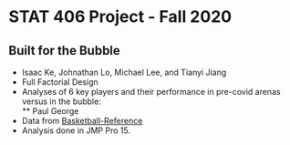 # STAT 406 Project - Fall 2020
## Built for the Bubble
* Isaac Ke, Johnathan Lo, Michael Lee, and Tianyi Jiang
* Full Factorial Design  
* Analyses of 6 key players and their performance in pre-covid arenas versus in the bubble:  
** Paul George  
* Data from [Basketball-Reference](https://www.basketball-reference.com/ "Basketball Reference")
* Analysis done in JMP Pro 15.
